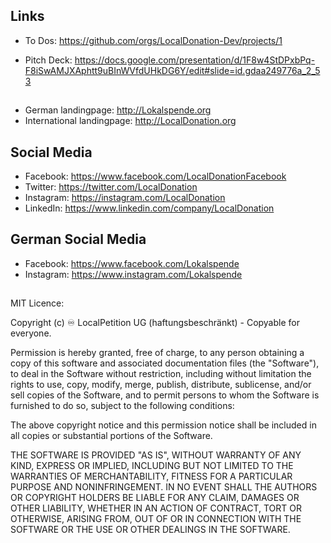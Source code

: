 


## Links

- To Dos: https://github.com/orgs/LocalDonation-Dev/projects/1

- Pitch Deck: https://docs.google.com/presentation/d/1F8w4StDPxbPq-F8iSwAMJXAphtt9uBInWVfdUHkDG6Y/edit#slide=id.gdaa249776a_2_53


##

- German landingpage: http://Lokalspende.org
- International landingpage: http://LocalDonation.org

## Social Media

- Facebook: https://www.facebook.com/LocalDonationFacebook
- Twitter: https://twitter.com/LocalDonation
- Instagram: https://instagram.com/LocalDonation
- LinkedIn: https://www.linkedin.com/company/LocalDonation

## German Social Media

- Facebook: https://www.facebook.com/Lokalspende
- Instagram: https://www.instagram.com/Lokalspende

##

MIT Licence: 

Copyright (c) ♾️ LocalPetition UG (haftungsbeschränkt) - Copyable for everyone.

Permission is hereby granted, free of charge, to any person obtaining a copy of this software and associated documentation files (the "Software"), to deal in the Software without restriction, including without limitation the rights to use, copy, modify, merge, publish, distribute, sublicense, and/or sell copies of the Software, and to permit persons to whom the Software is furnished to do so, subject to the following conditions:

The above copyright notice and this permission notice shall be included in all copies or substantial portions of the Software.

THE SOFTWARE IS PROVIDED "AS IS", WITHOUT WARRANTY OF ANY KIND, EXPRESS OR IMPLIED, INCLUDING BUT NOT LIMITED TO THE WARRANTIES OF MERCHANTABILITY, FITNESS FOR A PARTICULAR PURPOSE AND NONINFRINGEMENT. IN NO EVENT SHALL THE AUTHORS OR COPYRIGHT HOLDERS BE LIABLE FOR ANY CLAIM, DAMAGES OR OTHER LIABILITY, WHETHER IN AN ACTION OF CONTRACT, TORT OR OTHERWISE, ARISING FROM, OUT OF OR IN CONNECTION WITH THE SOFTWARE OR THE USE OR OTHER DEALINGS IN THE SOFTWARE.

